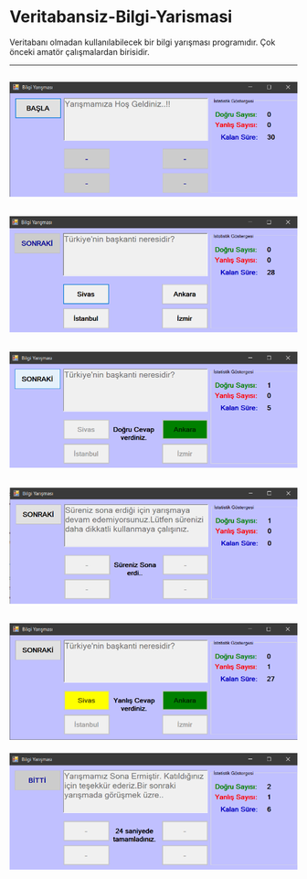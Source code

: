 # Veritabansiz-Bilgi-Yarismasi
 Veritabanı olmadan kullanılabilecek bir bilgi yarışması programıdır. Çok önceki amatör çalışmalardan birisidir.

---
![](Uygulama%20Resimleri/veritabansiz_bilgi_yarismasi_hakan_akkaya_1.png)
---
![](Uygulama%20Resimleri/veritabansiz_bilgi_yarismasi_hakan_akkaya_2.png)
---
![](Uygulama%20Resimleri/veritabansiz_bilgi_yarismasi_hakan_akkaya_3.png)
---
![](Uygulama%20Resimleri/veritabansiz_bilgi_yarismasi_hakan_akkaya_4.png)
---
![](Uygulama%20Resimleri/veritabansiz_bilgi_yarismasi_hakan_akkaya_5.png)
---
![](Uygulama%20Resimleri/veritabansiz_bilgi_yarismasi_hakan_akkaya_6.png)
